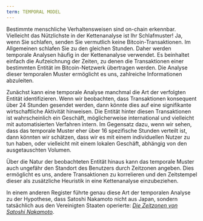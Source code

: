 ```yaml
---
term: TEMPORAL MODEL
---
```


Bestimmte menschliche Verhaltensweisen sind on-chain erkennbar. Vielleicht das Nützlichste in der Kettenanalyse ist Ihr Schlafmuster! Ja, wenn Sie schlafen, senden Sie vermutlich keine Bitcoin-Transaktionen. Im Allgemeinen schlafen Sie zu den gleichen Stunden. Daher werden temporale Analysen häufig in der Kettenanalyse verwendet. Es beinhaltet einfach die Aufzeichnung der Zeiten, zu denen die Transaktionen einer bestimmten Entität im Bitcoin-Netzwerk übertragen werden. Die Analyse dieser temporalen Muster ermöglicht es uns, zahlreiche Informationen abzuleiten.

Zunächst kann eine temporale Analyse manchmal die Art der verfolgten Entität identifizieren. Wenn wir beobachten, dass Transaktionen konsequent über 24 Stunden gesendet werden, dann könnte dies auf eine signifikante wirtschaftliche Aktivität hinweisen. Die Entität hinter diesen Transaktionen ist wahrscheinlich ein Geschäft, möglicherweise international und vielleicht mit automatisierten Verfahren intern. Im Gegensatz dazu, wenn wir sehen, dass das temporale Muster eher über 16 spezifische Stunden verteilt ist, dann könnten wir schätzen, dass wir es mit einem individuellen Nutzer zu tun haben, oder vielleicht mit einem lokalen Geschäft, abhängig von den ausgetauschten Volumen.

Über die Natur der beobachteten Entität hinaus kann das temporale Muster auch ungefähr den Standort des Benutzers durch Zeitzonen angeben. Dies ermöglicht es uns, andere Transaktionen zu korrelieren und den Zeitstempel dieser als zusätzliche Heuristik in eine Kettenanalyse einzubeziehen.

In einem anderen Register führte genau diese Art der temporalen Analyse zu der Hypothese, dass Satoshi Nakamoto nicht aus Japan, sondern tatsächlich aus den Vereinigten Staaten operierte: [_Die Zeitzonen von Satoshi Nakamoto_](https://medium.com/@insearchofsatoshi/the-time-zones-of-satoshi-nakamoto-aa40f035178f).